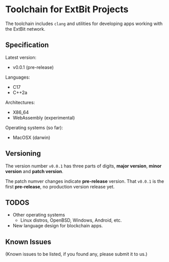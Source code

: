 # Toolchain for ExtBit Projects

The toolchain includes `clang` and utilities for developing apps
working with the ExtBit network.

Specification
-------------

Latest version:

* v0.0.1 (pre-release)

Languages:

* C17
* C++2a

Architectures:

* X86_64
* WebAssembly (experimental)

Operating systems (so far):

* MacOSX (darwin)

Versioning
----------

The version number `v0.0.1` has three parts of digits, **major version**,
**minor version** and **patch version**.

The patch numver changes indicate **pre-release** version. That `v0.0.1` is
the first **pre-release**, no production version release yet.

TODOS
-----

* Other operating systems
  * Linux distros, OpenBSD, Windows, Android, etc.
* New language design for blockchain apps.

Known Issues
------------

(Known issues to be listed, if you found any, please submit it to us.)

